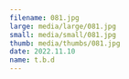 ```yaml
---
filename: 081.jpg
large: media/large/081.jpg
small: media/small/081.jpg
thumb: media/thumbs/081.jpg
date: 2022.11.10
name: t.b.d
---
```

